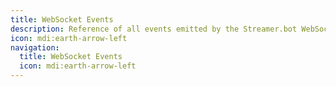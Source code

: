 ```yaml
---
title: WebSocket Events
description: Reference of all events emitted by the Streamer.bot WebSocket Server
icon: mdi:earth-arrow-left
navigation:
  title: WebSocket Events
  icon: mdi:earth-arrow-left
---
```

